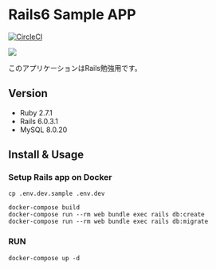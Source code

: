 # Rails6 Sample APP
[![CircleCI](https://circleci.com/gh/shima-zu/rails6_app/tree/master.svg?style=svg)](https://circleci.com/gh/shima-zu/rails6_app/tree/master)

![](https://github.com/shima-zu/rails6_app/workflows/ci_test/badge.svg)

このアプリケーションはRails勉強用です。

## Version
- Ruby 2.7.1
- Rails 6.0.3.1
- MySQL 8.0.20

## Install & Usage
### Setup Rails app on Docker
```
cp .env.dev.sample .env.dev

docker-compose build
docker-compose run --rm web bundle exec rails db:create
docker-compose run --rm web bundle exec rails db:migrate
```
### RUN
```
docker-compose up -d
```
